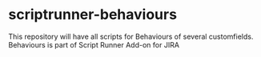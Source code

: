 # scriptrunner-behaviours
This repository will have all scripts for Behaviours of several customfields. Behaviours is part of Script Runner Add-on for JIRA

